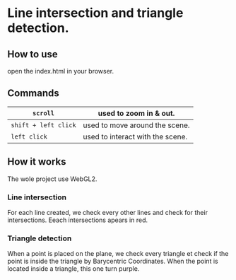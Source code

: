 # Line intersection and triangle detection.

## How to use
open the index.html in your browser.

## Commands
| `scroll` | used to zoom in & out. |
|---|----|
| `shift + left click` | used to move around the scene. |
| `left click ` | used to interact with the scene. |

## How it works
The wole project use WebGL2.

### Line intersection
For each line created, we check every other lines and check for their intersections. Eeach intersections apears in red.

### Triangle detection
When a point is placed on the plane, we check every triangle et check if the point is inside the triangle by Barycentric Coordinates. When the point is located inside a triangle, this one turn purple.